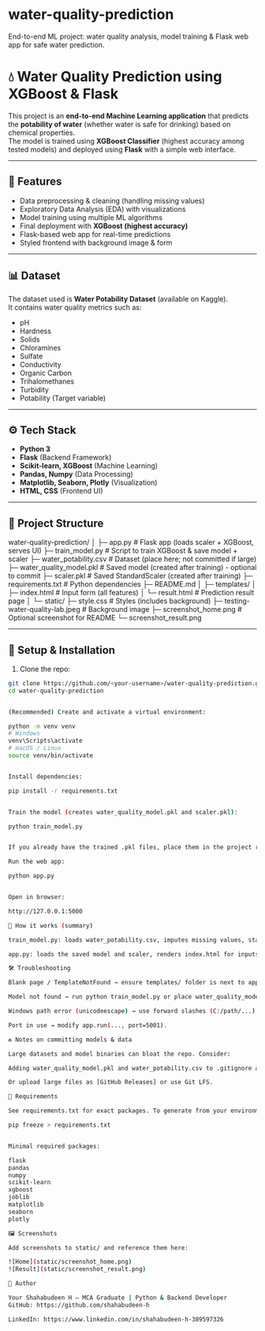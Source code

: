 # water-quality-prediction
End-to-end ML project: water quality analysis, model training &amp; Flask web app for safe water prediction.
# 💧 Water Quality Prediction using XGBoost & Flask

This project is an **end-to-end Machine Learning application** that predicts the **potability of water** (whether water is safe for drinking) based on chemical properties.  
The model is trained using **XGBoost Classifier** (highest accuracy among tested models) and deployed using **Flask** with a simple web interface.

---

## 🚀 Features
- Data preprocessing & cleaning (handling missing values)
- Exploratory Data Analysis (EDA) with visualizations
- Model training using multiple ML algorithms
- Final deployment with **XGBoost (highest accuracy)**
- Flask-based web app for real-time predictions
- Styled frontend with background image & form

---

## 📊 Dataset
The dataset used is **Water Potability Dataset** (available on Kaggle).  
It contains water quality metrics such as:
- pH
- Hardness
- Solids
- Chloramines
- Sulfate
- Conductivity
- Organic Carbon
- Trihalomethanes
- Turbidity
- Potability (Target variable)

---

## ⚙️ Tech Stack
- **Python 3**
- **Flask** (Backend Framework)
- **Scikit-learn, XGBoost** (Machine Learning)
- **Pandas, Numpy** (Data Processing)
- **Matplotlib, Seaborn, Plotly** (Visualization)
- **HTML, CSS** (Frontend UI)

---

## 📂 Project Structure
water-quality-prediction/
│
├─ app.py # Flask app (loads scaler + XGBoost, serves UI)
├─ train_model.py # Script to train XGBoost & save model + scaler
├─ water_potability.csv # Dataset (place here; not committed if large)
├─ water_quality_model.pkl # Saved model (created after training) - optional to commit
├─ scaler.pkl # Saved StandardScaler (created after training)
├─ requirements.txt # Python dependencies
├─ README.md
│
├─ templates/
│ ├─ index.html # Input form (all features)
│ └─ result.html # Prediction result page
│
└─ static/
├─ style.css # Styles (includes background)
├─ testing-water-quality-lab.jpeg # Background image
├─ screenshot_home.png # Optional screenshot for README
└─ screenshot_result.png


---

## 🔧 Setup & Installation

1. Clone the repo:
```bash
git clone https://github.com/<your-username>/water-quality-prediction.git
cd water-quality-prediction


(Recommended) Create and activate a virtual environment:

python -m venv venv
# Windows
venv\Scripts\activate
# macOS / Linux
source venv/bin/activate


Install dependencies:

pip install -r requirements.txt


Train the model (creates water_quality_model.pkl and scaler.pkl):

python train_model.py


If you already have the trained .pkl files, place them in the project root.

Run the web app:

python app.py


Open in browser:

http://127.0.0.1:5000

🧠 How it works (summary)

train_model.py: loads water_potability.csv, imputes missing values, standardizes features, trains XGBoost, and saves water_quality_model.pkl + scaler.pkl.

app.py: loads the saved model and scaler, renders index.html for inputs, scales incoming data, predicts potability, and renders result.html with result + confidence.

🛠 Troubleshooting

Blank page / TemplateNotFound → ensure templates/ folder is next to app.py and files are named correctly.

Model not found → run python train_model.py or place water_quality_model.pkl & scaler.pkl in project root.

Windows path error (unicodeescape) → use forward slashes (C:/path/...) or raw strings for paths.

Port in use → modify app.run(..., port=5001).

♻️ Notes on committing models & data

Large datasets and model binaries can bloat the repo. Consider:

Adding water_quality_model.pkl and water_potability.csv to .gitignore and including instructions to generate them with train_model.py.

Or upload large files as [GitHub Releases] or use Git LFS.

🧾 Requirements

See requirements.txt for exact packages. To generate from your environment:

pip freeze > requirements.txt


Minimal required packages:

flask
pandas
numpy
scikit-learn
xgboost
joblib
matplotlib
seaborn
plotly

🖼 Screenshots

Add screenshots to static/ and reference them here:

![Home](static/screenshot_home.png)
![Result](static/screenshot_result.png)

👤 Author

Your Shahabudeen H — MCA Graduate | Python & Backend Developer
GitHub: https://github.com/shahabudeen-h

LinkedIn: https://www.linkedin.com/in/shahabudeen-h-389597326
